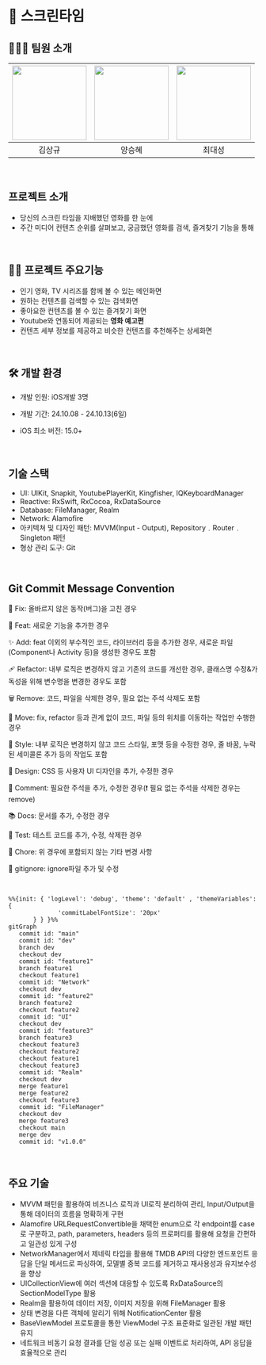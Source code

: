 # 🎥 스크린타임 


## 🧑🏻‍💻 팀원 소개
|<a href="https://github.com/skkim125"><img src="https://avatars.githubusercontent.com/u/134041539?v=4" width="150px"/></a>|<a href="https://github.com/vichye-1"><img src="https://avatars.githubusercontent.com/u/66904886?v=4" width="150px"/></a>|<a href="https://github.com/dsungc1111"><img src="https://avatars.githubusercontent.com/u/114575573?v=4" width="150px"/></a>
| :---: | :---: | :---: |
| 김상규 | 양승혜 | 최대성 |

<br>

## 프로젝트 소개

- 당신의 스크린 타임을 지배했던 영화를 한 눈에
- 주간 미디어 컨텐츠 순위를 살펴보고, 궁금했던 영화를 검색, 즐겨찾기 기능을 통해 

<br>

## 🙋‍♀️ 프로젝트  주요기능  
- 인기 영화, TV 시리즈를 함께 볼 수 있는 메인화면
- 원하는 컨텐츠를 검색할 수 있는 검색화면
- 좋아요한 컨텐츠를 볼 수 있는 즐겨찾기 화면
- Youtube와 연동되어 제공되는 **영화 예고편**
- 컨텐츠 세부 정보를 제공하고 비슷한 컨텐츠를 추천해주는  상세화면

<br>

## 🛠 개발 환경  

- 개발 인원: iOS개발 3명
- 개발 기간: 24.10.08 - 24.10.13(6일)
- iOS 최소 버전: 15.0+

   <br>

##  기술 스택
- UI: UIKit, Snapkit, YoutubePlayerKit, Kingfisher, IQKeyboardManager
- Reactive: RxSwift, RxCocoa, RxDataSource
- Database: FileManager, Realm
- Network: Alamofire
- 아키텍쳐 및 디자인 패턴: MVVM(Input - Output), Repository﹒Router﹒Singleton 패턴
- 형상 관리 도구: Git

<br>

## Git Commit Message Convention
🐞 Fix: 올바르지 않은 동작(버그)을 고친 경우 

🐣 Feat: 새로운 기능을 추가한 경우 

✨ Add: feat 이외의 부수적인 코드, 라이브러리 등을 추가한 경우, 새로운 파일(Component나 Activity 등)을 생성한 경우도 포함 

🩹 Refactor: 내부 로직은 변경하지 않고 기존의 코드를 개선한 경우, 클래스명 수정&가독성을 위해 변수명을 변경한 경우도 포함

 🗑️ Remove: 코드, 파일을 삭제한 경우, 필요 없는 주석 삭제도 포함 

🚚 Move: fix, refactor 등과 관계 없이 코드, 파일 등의 위치를 이동하는 작업만 수행한 경우 

🎨 Style: 내부 로직은 변경하지 않고 코드 스타일, 포맷 등을 수정한 경우, 줄 바꿈, 누락된 세미콜론 추가 등의 작업도 포함 

💄 Design: CSS 등 사용자 UI 디자인을 추가, 수정한 경우 

📝 Comment: 필요한 주석을 추가, 수정한 경우(❗ 필요 없는 주석을 삭제한 경우는 remove) 

📚 Docs: 문서를 추가, 수정한 경우 

🔧 Test: 테스트 코드를 추가, 수정, 삭제한 경우 

🎸 Chore: 위 경우에 포함되지 않는 기타 변경 사항 

🙈 gitignore: ignore파일 추가 및 수정

<br>

```mermaid
%%{init: { 'logLevel': 'debug', 'theme': 'default' , 'themeVariables': {
              'commitLabelFontSize': '20px'
       } } }%%
gitGraph
   commit id: "main"
   commit id: "dev"
   branch dev
   checkout dev
   commit id: "feature1"
   branch feature1
   checkout feature1
   commit id: "Network"
   checkout dev
   commit id: "feature2"
   branch feature2
   checkout feature2
   commit id: "UI"
   checkout dev
   commit id: "feature3"
   branch feature3
   checkout feature3
   checkout feature2
   checkout feature1
   checkout feature3
   commit id: "Realm"
   checkout dev
   merge feature1
   merge feature2
   checkout feature3
   commit id: "FileManager"
   checkout dev
   merge feature3
   checkout main
   merge dev
   commit id: "v1.0.0"
```
<br>

## 주요 기술

- MVVM 패턴을 활용하여 비즈니스 로직과 UI로직 분리하여 관리, Input/Output을 통해 데이터의 흐름을 명확하게 구현
- Alamofire URLRequestConvertible을 채택한 enum으로 각 endpoint를 case로 구분하고, path, parameters, headers 등의 프로퍼티를 활용해 요청을 간편하고 일관성 있게 구성
- NetworkManager에서 제네릭 타입을 활용해 TMDB API의 다양한 엔드포인트 응답을 단일 메서드로 파싱하여, 모델별 중복 코드를 제거하고 재사용성과 유지보수성을 향상
- UICollectionView에 여러 섹션에 대응할 수 있도록 RxDataSource의 SectionModelType 활용
- Realm을 활용하여 데이터 저장, 이미지 저장을 위해 FileManager 활용
- 상태 변경을 다른 객체에 알리기 위해 NotificationCenter 활용
- BaseViewModel 프로토콜을 통한 ViewModel 구조 표준화로 일관된 개발 패턴 유지
- 네트워크 비동기 요청 결과를 단일 성공 또는 실패 이벤트로 처리하여, API 응답을 효율적으로 관리
